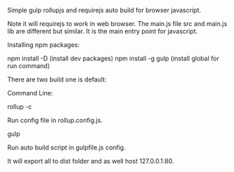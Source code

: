 
Simple gulp rollupjs and requirejs auto build for browser javascript.

Note it will requirejs to work in web browser. The main.js file src and main.js lib are different but similar. It is the main entry point for javascript.

Installing npm packages:

npm install -D (install dev packages)
npm install -g gulp (install global for run command)

There are two build one is default:

Command Line:

rollup -c

Run config file in rollup.config.js.

gulp

Run auto build script in gulpfile.js config.

It will export all to dist folder and as well host 127.0.0.1:80.

